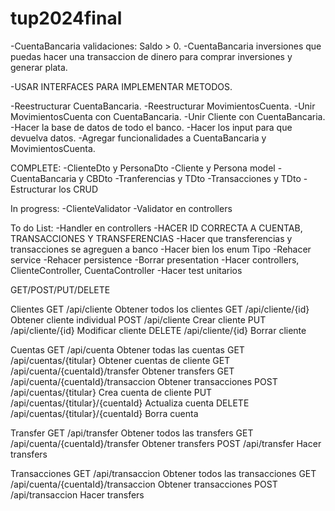 # tup2024final
-CuentaBancaria validaciones: Saldo > 0.
-CuentaBancaria inversiones que puedas hacer una transaccion de dinero para comprar inversiones y generar plata.

-USAR INTERFACES PARA IMPLEMENTAR METODOS. 

-Reestructurar CuentaBancaria.
-Reestructurar MovimientosCuenta.
-Unir MovimientosCuenta con CuentaBancaria.
-Unir Cliente con CuentaBancaria.
-Hacer la base de datos de todo el banco.
-Hacer los input para que devuelva datos.
-Agregar funcionalidades a CuentaBancaria y MovimientosCuenta.




COMPLETE:
-ClienteDto y PersonaDto
-Cliente y Persona model
-CuentaBancaria y CBDto
-Tranferencias y TDto
-Transacciones y TDto
-Estructurar los CRUD

In progress:
-ClienteValidator
-Validator en controllers

To do List:
-Handler en controllers
-HACER ID CORRECTA A CUENTAB, TRANSACCIONES Y TRANSFERENCIAS
-Hacer que transferencias y transacciones se agreguen a banco
-Hacer bien los enum Tipo
-Rehacer service
-Rehacer persistence
-Borrar presentation
-Hacer controllers, ClienteController, CuentaController
-Hacer test unitarios


GET/POST/PUT/DELETE

Clientes
GET /api/cliente   Obtener todos los clientes
GET /api/cliente/{id}  Obtener cliente individual
POST /api/cliente   Crear cliente
PUT /api/cliente/{id}  Modificar cliente
DELETE /api/cliente/{id}   Borrar cliente

Cuentas 
GET /api/cuenta    Obtener todas las cuentas
GET /api/cuentas/{titular}  Obtener cuentas de cliente
GET /api/cuenta/{cuentaId}/transfer   Obtener transfers
GET /api/cuenta/{cuentaId}/transaccion   Obtener transacciones
POST /api/cuentas/{titular}  Crea cuenta de cliente
PUT /api/cuentas/{titular}/{cuentaId}    Actualiza cuenta
DELETE /api/cuentas/{titular}/{cuentaId}     Borra cuenta

Transfer
GET /api/transfer   Obtener todos las transfers
GET /api/cuenta/{cuentaId}/transfer   Obtener transfers
POST /api/transfer  Hacer transfers

Transacciones
GET /api/transaccion  Obtener todos las transacciones
GET /api/cuenta/{cuentaId}/transaccion   Obtener transacciones
POST /api/transaccion  Hacer transfers
